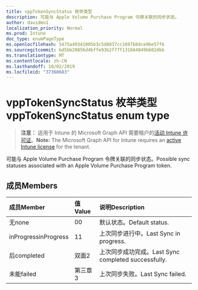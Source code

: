 ```yaml
---
title: vppTokenSyncStatus 枚举类型
description: 可能与 Apple Volume Purchase Program 令牌关联的同步状态。
author: davidmu1
localization_priority: Normal
ms.prod: Intune
doc_type: enumPageType
ms.openlocfilehash: 5475a49341005b3c5d8037cc1697b84ce9be57f6
ms.sourcegitcommit: bd5bb20856d4bffe93b2f77f131664849b602dbb
ms.translationtype: MT
ms.contentlocale: zh-CN
ms.lasthandoff: 10/02/2019
ms.locfileid: "37360683"
---
```

# <a name="vpptokensyncstatus-enum-type"></a><span data-ttu-id="b57f8-103">vppTokenSyncStatus 枚举类型</span><span class="sxs-lookup"><span data-stu-id="b57f8-103">vppTokenSyncStatus enum type</span></span>

> <span data-ttu-id="b57f8-104">**注意：** 适用于 Intune 的 Microsoft Graph API 需要租户的[活动 Intune 许可证](https://go.microsoft.com/fwlink/?linkid=839381)。</span><span class="sxs-lookup"><span data-stu-id="b57f8-104">**Note:** The Microsoft Graph API for Intune requires an [active Intune license](https://go.microsoft.com/fwlink/?linkid=839381) for the tenant.</span></span>

<span data-ttu-id="b57f8-105">可能与 Apple Volume Purchase Program 令牌关联的同步状态。</span><span class="sxs-lookup"><span data-stu-id="b57f8-105">Possible sync statuses associated with an Apple Volume Purchase Program token.</span></span>

## <a name="members"></a><span data-ttu-id="b57f8-106">成员</span><span class="sxs-lookup"><span data-stu-id="b57f8-106">Members</span></span>
|<span data-ttu-id="b57f8-107">成员</span><span class="sxs-lookup"><span data-stu-id="b57f8-107">Member</span></span>|<span data-ttu-id="b57f8-108">值</span><span class="sxs-lookup"><span data-stu-id="b57f8-108">Value</span></span>|<span data-ttu-id="b57f8-109">说明</span><span class="sxs-lookup"><span data-stu-id="b57f8-109">Description</span></span>|
|:---|:---|:---|
|<span data-ttu-id="b57f8-110">无</span><span class="sxs-lookup"><span data-stu-id="b57f8-110">none</span></span>|<span data-ttu-id="b57f8-111">0</span><span class="sxs-lookup"><span data-stu-id="b57f8-111">0</span></span>|<span data-ttu-id="b57f8-112">默认状态。</span><span class="sxs-lookup"><span data-stu-id="b57f8-112">Default status.</span></span>|
|<span data-ttu-id="b57f8-113">inProgress</span><span class="sxs-lookup"><span data-stu-id="b57f8-113">inProgress</span></span>|<span data-ttu-id="b57f8-114">1</span><span class="sxs-lookup"><span data-stu-id="b57f8-114">1</span></span>|<span data-ttu-id="b57f8-115">上次同步进行中。</span><span class="sxs-lookup"><span data-stu-id="b57f8-115">Last Sync in progress.</span></span>|
|<span data-ttu-id="b57f8-116">后</span><span class="sxs-lookup"><span data-stu-id="b57f8-116">completed</span></span>|<span data-ttu-id="b57f8-117">双面</span><span class="sxs-lookup"><span data-stu-id="b57f8-117">2</span></span>|<span data-ttu-id="b57f8-118">上次同步成功完成。</span><span class="sxs-lookup"><span data-stu-id="b57f8-118">Last Sync completed successfully.</span></span>|
|<span data-ttu-id="b57f8-119">未能</span><span class="sxs-lookup"><span data-stu-id="b57f8-119">failed</span></span>|<span data-ttu-id="b57f8-120">第三章</span><span class="sxs-lookup"><span data-stu-id="b57f8-120">3</span></span>|<span data-ttu-id="b57f8-121">上次同步失败。</span><span class="sxs-lookup"><span data-stu-id="b57f8-121">Last Sync failed.</span></span>|




